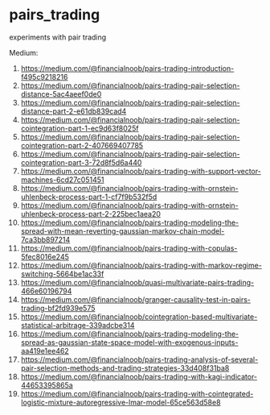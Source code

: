 # pairs_trading
experiments with pair trading

Medium:
1. https://medium.com/@financialnoob/pairs-trading-introduction-f495c9218216
2. https://medium.com/@financialnoob/pairs-trading-pair-selection-distance-5ac4aeef0de0
3. https://medium.com/@financialnoob/pairs-trading-pair-selection-distance-part-2-e61db839cad4
4. https://medium.com/@financialnoob/pairs-trading-pair-selection-cointegration-part-1-ec9d63f8025f
5. https://medium.com/@financialnoob/pairs-trading-pair-selection-cointegration-part-2-407669407785
6. https://medium.com/@financialnoob/pairs-trading-pair-selection-cointegration-part-3-72d8f5d6a440
7. https://medium.com/@financialnoob/pairs-trading-with-support-vector-machines-6cd27c051451
8. https://medium.com/@financialnoob/pairs-trading-with-ornstein-uhlenbeck-process-part-1-cf7f9b532f5d
9. https://medium.com/@financialnoob/pairs-trading-with-ornstein-uhlenbeck-process-part-2-225bec1aea20
10. https://medium.com/@financialnoob/pairs-trading-modeling-the-spread-with-mean-reverting-gaussian-markov-chain-model-7ca3bb897214
11. https://medium.com/@financialnoob/pairs-trading-with-copulas-5fec8016e245
12. https://medium.com/@financialnoob/pairs-trading-with-markov-regime-switching-5664be1ac33f
13. https://medium.com/@financialnoob/quasi-multivariate-pairs-trading-466e60196794
14. https://medium.com/@financialnoob/granger-causality-test-in-pairs-trading-bf2fd939e575
15. https://medium.com/@financialnoob/cointegration-based-multivariate-statistical-arbitrage-339adcbe314
16. https://medium.com/@financialnoob/pairs-trading-modeling-the-spread-as-gaussian-state-space-model-with-exogenous-inputs-aa419e1ee462
17. https://medium.com/@financialnoob/pairs-trading-analysis-of-several-pair-selection-methods-and-trading-strategies-33d408f31ba8
18. https://medium.com/@financialnoob/pairs-trading-with-kagi-indicator-44653395865a
19. https://medium.com/@financialnoob/pairs-trading-with-cointegrated-logistic-mixture-autoregressive-lmar-model-65ce563d58e8
